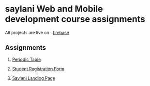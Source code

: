 # saylani Web and Mobile development course assignments

All projects are live on : [firebase](https://taimoorqureshi-wm11606.web.app/)

## Assignments

1. [Periodic Table](https://taimoorqureshi-wm11606.web.app/A1/periodic-table.html)

2. [Student Registration Form](https://taimoorqureshi-wm11606.web.app/A2/saylani-registration-form.html)

3. [Saylani Landing Page](https://taimoorqureshi-wm11606.web.app/A3/saylani-welfare.html)
